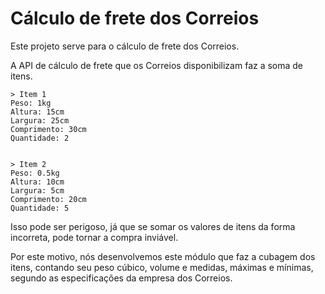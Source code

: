 # Cálculo de frete dos Correios

Este projeto serve para o cálculo de frete dos Correios.

A API de cálculo de frete que os Correios disponibilizam faz a soma de itens.

```
> Item 1
Peso: 1kg
Altura: 15cm
Largura: 25cm
Comprimento: 30cm
Quantidade: 2


> Item 2
Peso: 0.5kg
Altura: 10cm
Largura: 5cm
Comprimento: 20cm
Quantidade: 5
```


Isso pode ser perigoso, já que se somar os valores de itens da forma incorreta, pode tornar a compra inviável.

Por este motivo, nós desenvolvemos este módulo que faz a cubagem dos itens, contando seu peso cúbico, volume e medidas, máximas e mínimas, segundo as especificações da empresa dos Correios.

